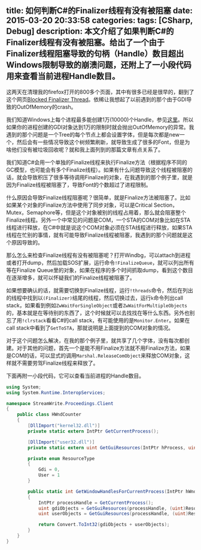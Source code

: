 title: 如何判断C#的Finalizer线程有没有被阻塞
date: 2015-03-20 20:33:58
categories:
tags: [CSharp, Debug]
description: 本文介绍了如果判断C#的Finalizer线程有没有被阻塞。给出了一个由于Finalizer线程阻塞导致的句柄（Handle）数目超出Windows限制导致的崩溃问题，还附上了一小段代码用来查看当前进程Handle数目。
---

这两天在清理我的firefox打开的800多个页面，其中有很多已经是很早的，翻到了这个网页[Blocked Finalizer Thread](http://dotnetdebug.net/2005/06/22/blocked-finalizer-thread/)。依稀让我想起了以前遇到的那个由于GDI导致的OutOfMemory的crash。

我们知道Windows上每个进程最多能创建1万(10000)个Handle，参见[这里](http://blogs.msdn.com/b/oldnewthing/archive/2007/07/18/3926581.aspx)。所以如果你的进程创建的GDI对象达到1万的限制时就会抛出OutOfMemory的异常。我遇到的那个问题是一个Tree的每个节点上都会设置字体，但是每次都是new一个，然后会有一些情况导致这个树频繁刷新，就导致生成了很多的Font，但是为啥他们没有被垃圾回收呢？就和我上面列到的那篇文章有点关系了。

我们知道C#会用一个单独的Finalize线程来执行Finalize方法（根据程序不同的GC模型，也可能会有多个Finalize线程）。如果有什么问题导致这个线程被阻塞的话，就会导致积压了很多等待调用Finalize的对象，在我遇到的那个例子里，就是因为Finalize线程被阻塞了，导致Font的个数超过了进程限制。

什么原因会导致Finalize线程阻塞呢？很简单，就是Finalize方法被阻塞了。比如如果某个对象的Finalize方法中使用了同步对象，可以是Critical Section，Mutex，Semaphore等，但是这个对象被别的线程占用着，那么就会阻塞整个Finalize线程。另外一个中常见的问题是COM，一个STA的COM对象比如在STA线程进行释放，在C#中就是说这个COM对象必须在STA线程进行释放，如果STA线程在忙别的事情，就有可能导致Finalize线程被阻塞，我遇到的那个问题就是这个原因导致的。

那么怎么来检查Finalize线程有没有被阻塞呢？打开Windbg，可以attach到进程或者打开dump，然后加载SOS扩展，运行命令`!FinalizeQueue`，就可以列出所有等在Finalize Queue里的对象，如果在程序的多个时间抓取dump，看到这个数目在逐渐增多，就可以怀疑我们的Finalize线程被阻塞了。

如果想要确认的话，就需要切换到Finalize线程，运行`!threads`命令，然后在列出的线程中找到以`(Finalizer)`结尾的线程，然后切换过去，运行`k`命令列出call stack，如果看到例如`ZwWaitForSingleObject`或者`ZwWaitForMultipleObjects`的，基本就是在等待别的东西了，这个时候就可以去找找在等什么东西。另外也别忘了用`!clrstack`看看C#的call stack，有可能使用的是`Monitor.Enter`。如果在call stack中看到了`GetToSTA`，那就说明是上面提到的COM对象的情况。

对于这个问题怎么解决，在我的那个例子里，就共享了几个字体，没有每次都创建。对于其他的问题，首先一个是能不用Finalize方法就不用Finalize方法，如果是COM的话，可以显式的调用`Marshal.ReleaseComObject`来释放COM对象，这样就不需要劳驾Finalize线程来释放了。

下面再附一小段代码，它可以查看当前进程的Handle数目。

```c#
using System;
using System.Runtime.InteropServices;

namespace StreamWrite.Proceedings.Client
{
    public class HWndCounter
    {
        [DllImport("kernel32.dll")]
        private static extern IntPtr GetCurrentProcess();

        [DllImport("user32.dll")]
        private static extern uint GetGuiResources(IntPtr hProcess, uint uiFlags);

        private enum ResourceType
        {
            Gdi = 0,
            User = 1
        }

        public static int GetWindowHandlesForCurrentProcess(IntPtr hWnd)
        {
            IntPtr processHandle = GetCurrentProcess();
            uint gdiObjects = GetGuiResources(processHandle, (uint)ResourceType.Gdi);
            uint userObjects = GetGuiResources(processHandle, (uint)ResourceType.User);

            return Convert.ToInt32(gdiObjects + userObjects);
        }
    }
}
```
